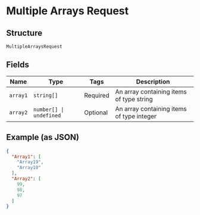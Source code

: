 
# Multiple Arrays Request

## Structure

`MultipleArraysRequest`

## Fields

| Name | Type | Tags | Description |
|  --- | --- | --- | --- |
| `array1` | `string[]` | Required | An array containing items of type string |
| `array2` | `number[] \| undefined` | Optional | An array containing items of type integer |

## Example (as JSON)

```json
{
  "Array1": [
    "Array19",
    "Array10"
  ],
  "Array2": [
    99,
    98,
    97
  ]
}
```

